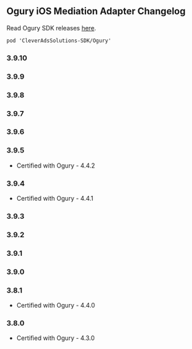 ## Ogury iOS Mediation Adapter Changelog
Read Ogury SDK releases [here](https://ogury-ltd.gitbook.io/release-notes/ios/ogury-sdk).
```
pod 'CleverAdsSolutions-SDK/Ogury'
```

### 3.9.10

### 3.9.9

### 3.9.8

### 3.9.7

### 3.9.6

### 3.9.5
- Certified with Ogury - 4.4.2

### 3.9.4
- Certified with Ogury - 4.4.1

### 3.9.3

### 3.9.2

### 3.9.1

### 3.9.0

### 3.8.1
- Certified with Ogury - 4.4.0

### 3.8.0
- Certified with Ogury - 4.3.0

